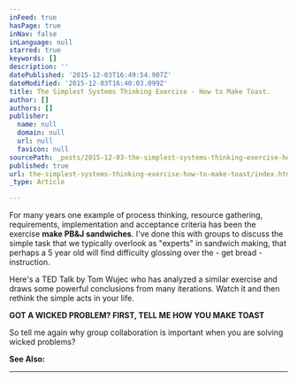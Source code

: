 ```yaml
---
inFeed: true
hasPage: true
inNav: false
inLanguage: null
starred: true
keywords: []
description: ''
datePublished: '2015-12-03T16:49:54.907Z'
dateModified: '2015-12-03T16:40:03.099Z'
title: The Simplest Systems Thinking Exercise - How to Make Toast.
author: []
authors: []
publisher:
  name: null
  domain: null
  url: null
  favicon: null
sourcePath: _posts/2015-12-03-the-simplest-systems-thinking-exercise-how-to-make-toast.md
published: true
url: the-simplest-systems-thinking-exercise-how-to-make-toast/index.html
_type: Article

---
```

For many years one example of process thinking, resource gathering, requirements, implementation and acceptance criteria has been the exercise **make PB&J sandwiches**.  I've done this with groups to discuss the simple task that we typically overlook as "experts" in sandwich making, that perhaps a 5 year old will find difficulty glossing over the - get bread - instruction.

Here's a TED Talk by Tom Wujec who has analyzed a similar exercise and draws some powerful conclusions from many iterations.  Watch it and then rethink the simple acts in your life.

**GOT A WICKED PROBLEM? FIRST, TELL ME HOW YOU MAKE TOAST**

So tell me again why group collaboration is important when you are solving wicked problems?

**See Also:**

****